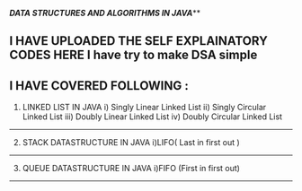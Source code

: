 *********************DATA STRUCTURES AND ALGORITHMS IN JAVA***********************

I HAVE UPLOADED THE SELF EXPLAINATORY CODES HERE
I have try to make DSA simple
-----------------------------------------------------------------------------------
I HAVE COVERED FOLLOWING :
--------------------------------------
1. LINKED LIST IN JAVA
   i) Singly Linear Linked List
   ii) Singly Circular Linked List
   iii) Doubly Linear Linked List
   iv) Doubly Circular Linked List
--------------------------------------
2. STACK DATASTRUCTURE IN JAVA
   i)LIFO( Last in first out )
--------------------------------------
3. QUEUE DATASTRUCTURE IN JAVA
   i)FIFO (First in first out)
--------------------------------------
   
  
